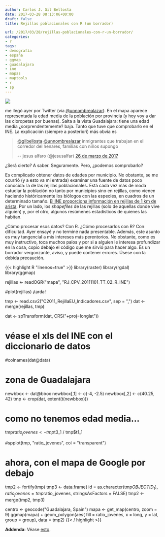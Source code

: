```yaml
---
author: Carlos J. Gil Bellosta
date: 2017-03-28 08:13:06+00:00
draft: false
title: Rejillas poblacionales con R (un borrador)

url: /2017/03/28/rejillas-poblacionales-con-r-un-borrador/
categories:
- r
tags:
- demografía
- españa
- ggmap
- guadalajara
- ine
- mapas
- maptools
- r
- sp
---
```


![](/wp-uploads/2017/03/C719aiTXkAAzFqX.jpg)

me llegó ayer por Twitter (vía [@unnombrealazar](https://twitter.com/unnombrealazar)). En el mapa aparece representada la edad media de la población por provincia (y hoy voy a dar las cloropetas por buenas). Salta a la vista Guadalajara: tiene una edad media ¿sorprendentemente? baja. Tanto que tuve que comprobarlo en el INE. La explicación (siempre a posteriori) más obvia es

>[@gilbellosta](https://twitter.com/gilbellosta) [@unnombrealazar](https://twitter.com/unnombrealazar) inmigrantes que trabajan en el corredor del henares, familias con niños supongo
>
> -- jesus alfaro (@jesusalfar) [26 de marzo de 2017](https://twitter.com/jesusalfar/status/845991732726677504)</blockquote>

¿Será cierto? A saber. Seguramente. Pero, ¿podemos comprobarlo?

Es complicado obtener datos de edades por municipio. No obstante, se me ocurrió (y a esto va mi entrada) examinar una fuente de datos poco conocida: la de las rejillas poblacionales. Está cada vez más de moda estudiar la población no tanto por municipios sino en rejillas, como vienen haciendo históricamente los biólogos con las especies, en cuadros de un determinado tamaño. [El INE proporciona información en rejillas de 1 km de arista](http://www.ine.es/censos2011_datos/cen11_datos_resultados_rejillas.htm). Por un lado, los _shapefiles_ de las rejillas (solo de aquellas donde vive alguien) y, por el otro, algunos resúmenes estadísticos de quienes las habitan.

¿Cómo procesar esos datos? Con R. ¿Cómo procesarlos con R? Con dificultad. Ayer ensayé y no terminé nada presentable. Además, este asunto es muy tangencial a mis intereses más perentorios. No obstante, como es muy instructivo, toca muchos palos y por si a alguien le interesa profundizar en la cosa, copio debajo el código que me sirvió para hacer algo. Es un borrador vergonzante, aviso, y puede contener errores. Úsese con la debida precaución.

{{< highlight R "linenos=true" >}}
library(raster)
library(rgdal)
library(ggmap)

rejillas <- readOGR("mapa", "RJ_CPV_20111101_TT_02_R_INE")

#plot(rejillas)  ¡tarda!

tmp <- read.csv2("C2011_RejillaEU_Indicadores.csv", sep = ",")
dat <- merge(rejillas, tmp)

dat <- spTransform(dat, CRS("+proj=longlat"))

# véase el xls del INE con el diccionario de datos
#colnames(dat@data)

# zona de Guadalajara
newbbox <- dat@bbox
newbbox[,1] <- c(-4, -2.5)
newbbox[,2] <- c(40.25, 42)
tmp <- crop(dat, extent(t(newbbox)))

# como no tenemos edad media...
tmp$ratio_jovenes <- tmp$t3_1 / tmp$t1_1

#spplot(tmp, "ratio_jovenes", col = "transparent")

# ahora, con el mapa de Google por debajo
tmp2 <- fortify(tmp)
tmp3 <- data.frame(
    id = as.character(tmp$OBJECTID_1),
    ratio_jovenes = tmp$ratio_jovenes,
    stringsAsFactors = FALSE)
tmp2 <- merge(tmp2, tmp3)

centro <- geocode("Guadalajara, Spain")
mapa <- get_map(centro, zoom = 9)
ggmap(mapa) +
    geom_polygon(aes(
        fill = ratio_jovenes,
            x = long, y = lat,
            group = group),
        data = tmp2)
{{< / highlight >}}

**Addenda:** Véase [esto](https://www.datanalytics.com/2017/04/19/guadalajara-joven-guadalajara-inconclusa/).